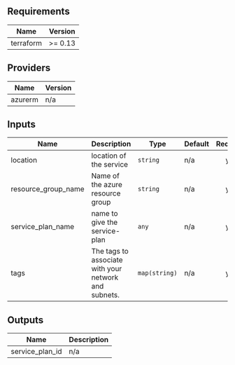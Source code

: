 ## Requirements

| Name | Version |
|------|---------|
| terraform | >= 0.13 |

## Providers

| Name | Version |
|------|---------|
| azurerm | n/a |

## Inputs

| Name | Description | Type | Default | Required |
|------|-------------|------|---------|:--------:|
| location | location of the service | `string` | n/a | yes |
| resource\_group\_name | Name of the azure resource group | `string` | n/a | yes |
| service\_plan\_name | name to give the service-plan | `any` | n/a | yes |
| tags | The tags to associate with your network and subnets. | `map(string)` | n/a | yes |

## Outputs

| Name | Description |
|------|-------------|
| service\_plan\_id | n/a |

